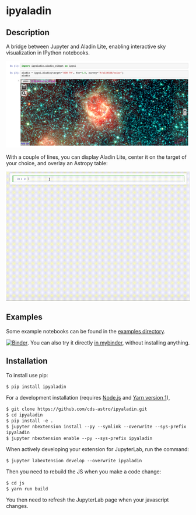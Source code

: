 # ipyaladin

## Description

A bridge between Jupyter and Aladin Lite, enabling interactive sky visualization in IPython notebooks.

![ipyaladin example](ipyaladin-screenshot.png)

With a couple of lines, you can display Aladin Lite, center it on the target of your choice, and overlay an Astropy table:

![ipyaladin example](ipyaladin-screencast.gif)

## Examples

Some example notebooks can be found in the [examples directory](examples).

[![Binder](https://mybinder.org/badge.svg)](https://mybinder.org/v2/gh/bmatthieu3/ipyaladin/fix-model-aladin). You can also try it directly [in mybinder](https://mybinder.org/v2/gh/bmatthieu3/ipyaladin/fix-model-aladin), without installing anything.

## Installation

To install use pip:

    $ pip install ipyaladin

For a development installation (requires [Node.js](https://nodejs.org) and [Yarn version 1](https://classic.yarnpkg.com/)),

    $ git clone https://github.com/cds-astro/ipyaladin.git
    $ cd ipyaladin
    $ pip install -e .
    $ jupyter nbextension install --py --symlink --overwrite --sys-prefix ipyaladin
    $ jupyter nbextension enable --py --sys-prefix ipyaladin

When actively developing your extension for JupyterLab, run the command:

    $ jupyter labextension develop --overwrite ipyaladin

Then you need to rebuild the JS when you make a code change:

    $ cd js
    $ yarn run build

You then need to refresh the JupyterLab page when your javascript changes.
